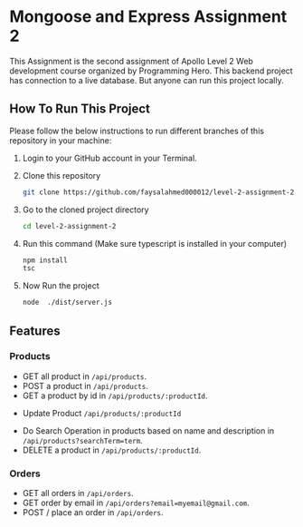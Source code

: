# Mongoose and Express Assignment 2

This Assignment is the second assignment of Apollo Level 2 Web development course organized by Programming Hero. This backend project
has connection to a live database. But anyone can run this project locally.

## How To Run This Project

Please follow the below instructions to run different branches of this repository in your machine:

1. Login to your GitHub account in your Terminal.

2. Clone this repository
   ```sh
   git clone https://github.com/faysalahmed000012/level-2-assignment-2.git
   ```
3. Go to the cloned project directory
   ```sh
   cd level-2-assignment-2
   ```
4. Run this command (Make sure typescript is installed in your computer)
   ```sh
   npm install
   tsc
   ```
5. Now Run the project
   ```sh
   node  ./dist/server.js
   ```

## Features

### Products

- GET all product in `/api/products`.
- POST a product in `/api/products`.
- GET a product by id in `/api/products/:productId`.

* Update Product `/api/products/:productId`

- Do Search Operation in products based on name and description in `/api/products?searchTerm=term`.
- DELETE a product in `/api/products/:productId`.

### Orders

- GET all orders in `/api/orders`.
- GET order by email in `/api/orders?email=myemail@gmail.com`.
- POST / place an order in `/api/orders`.

